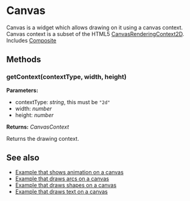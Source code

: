 ---
---
# Canvas

Canvas is a widget which allows drawing on it using a canvas context. Canvas context is a subset of the HTML5 [CanvasRenderingContext2D](https://developer.mozilla.org/en/docs/Web/API/CanvasRenderingContext2D).
Includes [Composite](Composite.md)

## Methods

### getContext(contextType, width, height)


**Parameters:**

- contextType: *string*, this must be `"2d"`
- width: *number*
- height: *number*

**Returns:** *CanvasContext*

Returns the drawing context.


## See also

- [Example that shows animation on a canvas](https://github.com/eclipsesource/tabris-js/blob/v1.2.0/examples/canvas/animation.js)
- [Example that draws arcs on a canvas](https://github.com/eclipsesource/tabris-js/blob/v1.2.0/examples/canvas/arc.js)
- [Example that draws shapes on a canvas](https://github.com/eclipsesource/tabris-js/blob/v1.2.0/examples/canvas/basic.js)
- [Example that draws text on a canvas](https://github.com/eclipsesource/tabris-js/blob/v1.2.0/examples/canvas/text.js)
